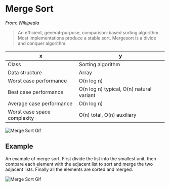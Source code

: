 # Merge Sort

*From: [Wikipedia](https://en.wikipedia.org/wiki/Merge_sort)*

> An efficient, general-purpose, comparison-based sorting algorithm. Most implementations produce a stable sort. Mergesort is a divide and conquer algorithm.



| x                           | y                                        |
|-----------------------------|------------------------------------------|
| Class                       | Sorting algorithm                        |
| Data structure              | Array                                    |
| Worst case performance      | O(n log n)                               |
| Best case performance       | O(n log n) typical, O(n) natural variant |
| Average case performance    | O(n log n)                               |
| Worst case space complexity | О(n) total, O(n) auxiliary               |


![Merge Sort Gif](https://upload.wikimedia.org/wikipedia/commons/c/c5/Merge_sort_animation2.gif)

## Example


An example of merge sort. First divide the list into the smallest unit, then compare each element with the adjacent list to sort and merge the two adjacent lists. Finally all the elements are sorted and merged.

![Merge Sort Gif](https://upload.wikimedia.org/wikipedia/commons/c/cc/Merge-sort-example-300px.gif)
